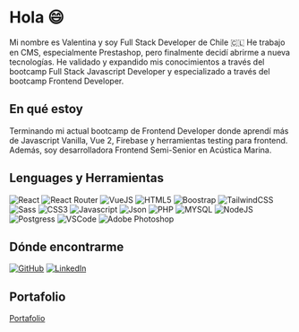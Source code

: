 <h1>Hola 😄</h1>

<p>Mi nombre es Valentina y soy Full Stack Developer de Chile 🇨🇱 He trabajo en CMS, especialmente Prestashop, pero finalmente decidí abrirme a nueva tecnologías. He validado y expandido mis conocimientos a través del bootcamp Full Stack Javascript Developer y especializado a través del bootcamp Frontend Developer. </p>

<h2>En qué estoy</h2>
<p>Terminando mi actual bootcamp de Frontend Developer donde aprendí más de Javascript Vanilla, Vue 2, Firebase y herramientas testing para frontend. Además, soy desarrolladora Frontend Semi-Senior en Acústica Marina.</p>

<h2>Lenguages y Herramientas</h2>
<div style="display:"flex";flex-direction:"row";gap:"4px"; >
<img alt="React" src="https://img.shields.io/badge/React-20232A?style=for-the-badge&logo=react&logoColor=61DAFB" />
<img alt="React Router" src="https://img.shields.io/badge/React_Router-CA4245?style=for-the-badge&logo=react-router&logoColor=white" />
<img alt="VueJS" src="https://img.shields.io/badge/Vue.js-35495E?style=for-the-badge?style=for-the-badge&logo=react-router&logoColor=white" />
<img alt="HTML5" src="https://img.shields.io/badge/HTML5-E34F26?style=for-the-badge&logo=html5&logoColor=white" /> 
<img alt="Boostrap" src="https://img.shields.io/badge/Bootstrap-563D7C?style=for-the-badge&logo=bootstrap&logoColor=white" /> 
<img alt="TailwindCSS" src="https://img.shields.io/badge/Tailwind_CSS-38B2AC?style=for-the-badge&logo=tailwind-css&logoColor=white" />
<img alt="Sass" src="https://img.shields.io/badge/Sass-CC6699?style=for-the-badge&logo=sass&logoColor=white" />
<img alt="CSS3" src="https://img.shields.io/badge/CSS3-1572B6?style=for-the-badge&logo=css3&logoColor=white" />
<img alt="Javascript" src="https://img.shields.io/badge/JavaScript-323330?style=for-the-badge&logo=javascript&logoColor=F7DF1E" /> 
<img alt="Json" src="https://img.shields.io/badge/json-5E5C5C?style=for-the-badge&logo=json&logoColor=white" />
<img alt="PHP" src="https://img.shields.io/badge/PHP-777BB4?style=for-the-badge&logo=php&logoColor=white" />
<img alt="MYSQL" src="https://img.shields.io/badge/MySQL-005C84?style=for-the-badge&logo=mysql&logoColor=white" />
<img alt="NodeJS" src="https://img.shields.io/badge/Node.js-43853D?style=for-the-badge&logo=node.js&logoColor=white" />
<img alt="Postgress" src="https://img.shields.io/badge/PostgreSQL-316192?style=for-the-badge&logo=postgresql&logoColor=white" />
<img alt="VSCode" src="https://img.shields.io/badge/VSCode-0078D4?style=for-the-badge&logo=visual%20studio%20code&logoColor=white" />
<img alt="Adobe Photoshop" src="https://img.shields.io/badge/Adobe%20Photoshop-31A8FF?style=for-the-badge&logo=Adobe%20Photoshop&logoColor=black" />
</div>

<h2>Dónde encontrarme</h2>
<p><a href="https://github.com/vnasp"><img alt="GitHub" src="https://img.shields.io/badge/GitHub-100000?style=for-the-badge&logo=github&logoColor=white" /></a> <a href="https://linkedin.com/in/vnasp"><img alt="LinkedIn" src="https://img.shields.io/badge/LinkedIn-0077B5?style=for-the-badge&logo=linkedin&logoColor=white" /></a>
<h2>Portafolio</h2>
<a href="https://www.valentinamunoz.cl">Portafolio</p>


